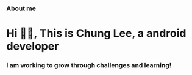 ### About me
<h1 align = "left">Hi 👋🏽, This is Chung Lee, a android developer </h1>
<h3 align = "left">I am working to grow through challenges and learning! </h3>
